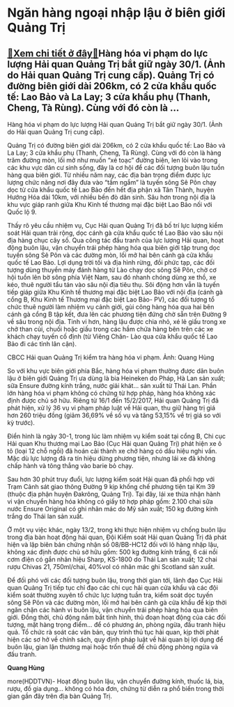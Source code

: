 Ngăn hàng ngoại nhập lậu ở biên giới Quảng Trị
==============================================

[:gift:Xem chi tiết ở đây:gift:](https://hddtvn.com/ngan-hang-ngoai-nhap-lau-o-bien-gioi-quang-tri/)Hàng hóa vi phạm do lực lượng Hải quan Quảng Trị bắt giữ ngày 30/1. (Ảnh do Hải quan Quảng Trị cung cấp). Quảng Trị có đường biên giới dài 206km, có 2 cửa khẩu quốc tế: Lao Bảo và La Lay; 3 cửa khẩu phụ (Thanh, Cheng, Tà Rùng). Cùng với đó còn là …
--------------------------------------------------------------------------------------------------------------------------------------------------------------------------------------------------------------------------------------------------------







 






 Hàng hóa vi phạm do lực lượng Hải quan Quảng Trị bắt giữ ngày 30/1. (Ảnh do Hải quan Quảng Trị cung cấp). 


Quảng Trị có đường biên giới dài 206km, có 2 cửa khẩu quốc tế: Lao Bảo và La Lay; 3 cửa khẩu phụ (Thanh, Cheng, Tà Rùng). Cùng với đó còn là hàng trăm đường mòn, lối mở như muốn “xé toạc” đường biên, len lỏi vào trong các khu vực dân cư sinh sống, đây là cơ hội để các đối tượng buôn lậu tuồn hàng qua biên giới. Từ nhiều năm nay, các địa bàn trọng điểm được lực lượng chức năng nơi đây đưa vào “tầm ngắm” là tuyến sông Sê Pôn chạy dọc từ cửa khẩu quốc tế Lao Bảo đến hết địa phận xã Tân Thành, huyện Hướng Hóa dài 10km, với nhiều bến đò dân sinh. Sâu hơn trong nội địa là khu vực giáp ranh giữa Khu Kinh tế thương mại đặc biệt Lao Bảo nối với Quốc lộ 9.


Thấy rõ yêu cầu nhiệm vụ, Cục Hải quan Quảng Trị đã bố trí lực lượng kiểm soát Hải quan trải rộng, dọc cánh gà cửa khẩu quốc tế Lao Bảo vào sâu nội địa hàng chục cây số. Qua công tác đấu tranh của lực lượng Hải quan, hoạt động buôn lậu, vận chuyển trái phép hàng hóa qua biên giới tập trung dọc tuyến sông Sê Pôn và các đường mòn, lối mở hai bên cánh gà cửa khẩu quốc tế Lao Bảo. Lợi dụng trời tối và địa hình rừng, đồi phức tạp, các đối tượng dùng thuyền máy đánh hàng từ Lào chạy dọc sông Sê Pôn, chờ cơ hội tuồn lên bờ sông phía Việt Nam, sau đó nhanh chóng dùng xe thồ, xe kéo, thuê người tẩu tán vào sâu nội địa tiêu thụ. Sôi động hơn vẫn là tuyến tiếp giáp giữa Khu Kinh tế thương mại đặc biệt Lao Bảo với nội địa (cánh gà cổng B, Khu Kinh tế Thương mại đặc biệt Lao Bảo- PV), các đối tượng tổ chức thuê người làm nhiệm vụ cảnh giới, gùi cõng hàng hóa qua hai bên cánh gà cổng B tập kết, đưa lên các phương tiện đứng chờ sẵn trên Đường 9 về sâu trong nội địa. Tinh vi hơn, hàng lậu được chia nhỏ, xé lẻ giấu trong xe chở than củi, chuối hoặc giấu trong các hầm chứa hàng bên trên các xe khách chạy tuyến cố định (từ Viêng Chăn- Lào qua cửa khẩu quốc tế Lao Bảo đi các tỉnh lân cận). 










 






CBCC Hải quan Quảng Trị kiểm tra hàng hóa vi phạm. Ảnh: Quang Hùng



So với khu vực biên giới phía Bắc, hàng hóa vi phạm thường được dân buôn lậu ở biên giới Quảng Trị ưa dùng là bia Heineken do Pháp, Hà Lan sản xuất; sữa Ensure đường kính trắng, nước giải khát… sản xuất từ Thái Lan. Phần lớn hàng hóa vi phạm không có chứng từ hợp pháp, hàng hóa không xác định được chủ sở hữu. Riêng từ 16/1 đến 15/2/2017, Hải quan Quảng Trị đã phát hiện, xử lý 36 vụ vi phạm pháp luật về Hải quan, thu giữ hàng trị giá hơn 260 triệu đồng (giảm 36,69% về số vụ và tăng 53,15% về trị giá so với kỳ trước). 


Điển hình là ngày 30-1, trong lúc làm nhiệm vụ kiểm soát tại cổng B, Chi cục Hải quan Khu thương mại Lao Bảo (Cục Hải quan Quảng Trị) phát hiện xe ô tô (loại 12 chỗ ngồi) đã hoán cải thành xe chở hàng có dấu hiệu nghi vấn. Mặc dù lực lượng đã ra tín hiệu dừng phương tiện, nhưng lái xe đã không chấp hành và tông thẳng vào barie bỏ chạy.


Sau hơn 30 phút truy đuổi, lực lượng kiểm soát Hải quan đã phối hợp với Trạm Cảnh sát giao thông Đường 9 kịp khống chế phương tiện tại Km 39 (thuộc địa phận huyện Đakrông, Quảng Trị). Tại đây, lái xe thừa nhận hành vi vận chuyển hàng hóa không có giấy tờ hợp pháp gồm: 2.100 chai sữa nước Ensure Original có ghi nhãn mác do Mỹ sản xuất; 150 kg đường kính trắng do Thái lan sản xuất. 


Ở một vụ việc khác, ngày 13/2, trong khi thực hiện nhiệm vụ chống buôn lậu trong địa bàn hoạt động hải quan, Đội Kiểm soát Hải quan Quảng Trị đã phát hiện và lập biên bản chứng nhận số 08/BB-HC12 đối với lô hàng nhập lậu, không xác định được chủ sở hữu gồm: 500 kg đường kính trắng, 6 cái nồi cơm điện có gắn nhãn hiệu Sharp, KS-1800 do Thái Lan sản xuất; 12 chai rượu Chivas 21, 750ml/chai, 40%vol có nhãn mác ghi Scotland sản xuất.


Để đối phó với các đối tượng buôn lậu, trong thời gian tới, lãnh đạo Cục Hải quan Quảng Trị tiếp tục chỉ đạo các chi cục hải quan cửa khẩu và các đội kiểm soát thường xuyên tổ chức lực lượng tuần tra, kiểm soát dọc tuyến sông Sê Pôn và các đường mòn, lối mở hai bên cánh gà cửa khẩu để kịp thời ngăn chặn các hành vi buôn lậu, vận chuyển trái phép hàng hóa qua biên giới. Đồng thời, chủ động nắm bắt tình hình, thủ đoạn hoạt động của các đối tượng, mặt hàng trọng điểm… để có phương án, phòng ngừa, đấu tranh hiệu quả. Tổ chức rà soát các văn bản, quy trình thủ tục hải quan, kịp thời phát hiện các sơ hở về chính sách, quy định pháp luật về hải quan bị lợi dụng để buôn lậu, gian lận thương mại hoặc trốn thuế để chủ động phòng ngừa và đấu tranh. 








**Quang Hùng**



more(HDDTVN)- Hoạt động buôn lậu, vận chuyển đường kính, thuốc lá, bia, rượu, đồ gia dụng… không có hóa đơn, chứng từ diễn ra phổ biến trong thời gian gần đây trên địa bàn Quảng Trị.


